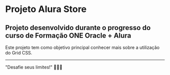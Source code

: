 <h1>Projeto Alura Store</h2>
<h2>Projeto desenvolvido durante o progresso do curso de Formação ONE Oracle + Alura</h2>

Este projeto tem como objetivo principal conhecer mais sobre a utilização do Grid CSS.

---------------------------------

"Desafie seus limites!"
🚀🚀🚀
